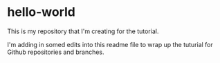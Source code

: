 # hello-world
This is my repository that I'm creating for the tutorial.

I'm adding in somed edits into this readme file to wrap up the tuturial for Github repositories and branches.
